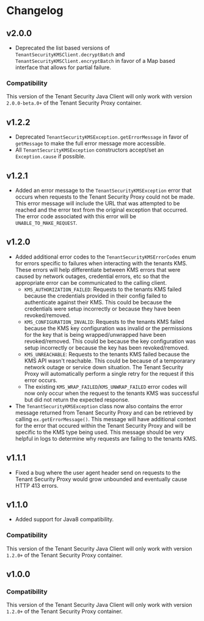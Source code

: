# Changelog

## v2.0.0

- Deprecated the list based versions of `TenantSecurityKMSClient.decryptBatch` and `TenantSecurityKMSClient.encryptBatch` in favor of a Map based interface that allows for partial failure.

### Compatibility

This version of the Tenant Security Java Client will only work with version `2.0.0-beta.0+` of the Tenant Security Proxy container.

## v1.2.2

- Deprecated `TenantSecurityKMSException.getErrorMessage` in favor of `getMessage` to make the full error message more accessible.
- All `TenantSecurityKMSException` constructors accept/set an `Exception.cause` if possible.

## v1.2.1

- Added an error message to the `TenantSecurityKMSException` error that occurs when requests to the Tenant Security Proxy could not be made. This error message will include the URL that was attempted to be reached and the error text from the original exception that occurred. The error code associated with this error will be `UNABLE_TO_MAKE_REQUEST`.

## v1.2.0

- Added additional error codes to the `TenantSecurityKMSErrorCodes` enum for errors specific to failures when interacting with the tenants KMS. These errors will help differentiate between KMS errors that were caused by network outages, credential errors, etc so that the appropriate error can be communicated to the calling client.
  - `KMS_AUTHORIZATION_FAILED`: Requests to the tenants KMS failed because the credentials provided in their config failed to authenticate against their KMS. This could be because the credentials were setup incorrectly or because they have been revoked/removed.
  - `KMS_CONFIGURATION_INVALID`: Requests to the tenants KMS failed because the KMS key configuration was invalid or the permissions for the key that is being wrapped/unwrapped have been revoked/removed. This could be because the key configuration was setup incorrectly or because the key has been revoked/removed.
  - `KMS_UNREACHABLE`: Requests to the tenants KMS failed because the KMS API wasn't reachable. This could be because of a temporarary network outage or service down situation. The Tenant Security Proxy will automatically perform a single retry for the request if this error occurs.
  - The existing `KMS_WRAP_FAILED`/`KMS_UNWRAP_FAILED` error codes will now only occur when the request to the tenants KMS was successful but did not return the expected response.
- The `TenantSecurityKMSException` class now also contains the error message returned from Tenant Security Proxy and can be retrieved by calling `ex.getErrorMessage()`. This message will have additional context for the error that occured within the Tenant Security Proxy and will be specific to the KMS type being used. This message should be very helpful in logs to determine why requests are failing to the tenants KMS.

## v1.1.1

- Fixed a bug where the user agent header send on requests to the Tenant Security Proxy would grow unbounded and eventually cause HTTP 413 errors.

## v1.1.0

- Added support for Java8 compatibility.

### Compatibility

This version of the Tenant Security Java Client will only work with version `1.2.0+` of the Tenant Security Proxy container.

## v1.0.0

### Compatibility

This version of the Tenant Security Java Client will only work with version `1.2.0+` of the Tenant Security Proxy container.
